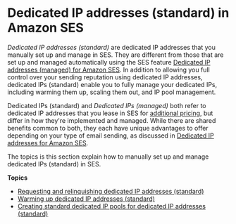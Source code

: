 # Dedicated IP addresses \(standard\) in Amazon SES<a name="manual-dedicated-ips"></a>

*Dedicated IP addresses \(standard\)* are dedicated IP addresses that you manually set up and manage in SES\. They are different from those that are set up and managed automatically using the SES feature [Dedicated IP addresses \(managed\) for Amazon SES](managed-dedicated-sending.md)\. In addition to allowing you full control over your sending reputation using dedicated IP addresses, dedicated IPs \(standard\) enable you to fully manage your dedicated IPs, including warming them up, scaling them out, and IP pool management\.

Dedicated IPs \(standard\) and *Dedicated IPs \(managed\)* both refer to dedicated IP addresses that you lease in SES for [additional pricing](https://aws.amazon.com/ses/pricing), but differ in how they're implemented and managed\. While there are shared benefits common to both, they each have unique advantages to offer depending on your type of email sending, as discussed in [Dedicated IP addresses for Amazon SES](dedicated-ip.md)\.

The topics is this section explain how to manually set up and manage dedicated IPs \(standard\) in SES\.

**Topics**
+ [Requesting and relinquishing dedicated IP addresses \(standard\)](dedicated-ip-case.md)
+ [Warming up dedicated IP addresses \(standard\)](dedicated-ip-warming.md)
+ [Creating standard dedicated IP pools for dedicated IP addresses \(standard\)](dedicated-ip-pools.md)